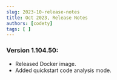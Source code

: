 ```yaml
---
slug: 2023-10-release-notes
title: Oct 2023, Release Notes
authors: [codety]
tags: [ ]
---
```


### Version 1.104.50:
* Released Docker image.
* Added quickstart code analysis mode.
